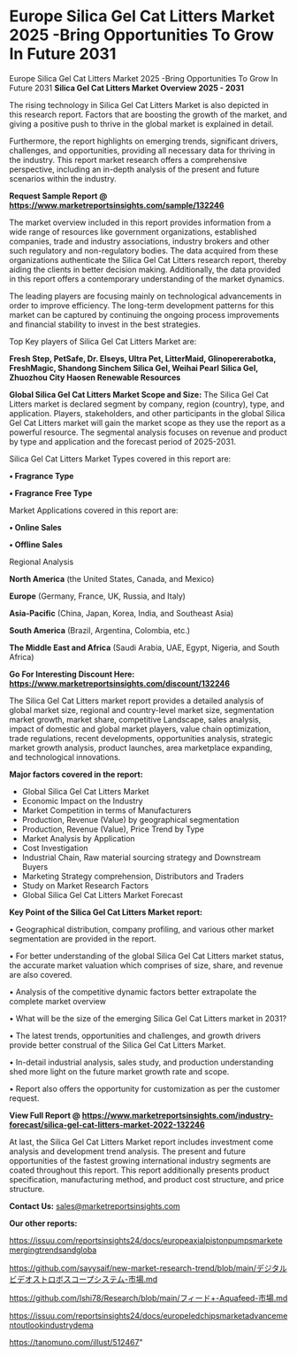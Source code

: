 # Europe Silica Gel Cat Litters Market 2025 -Bring Opportunities To Grow In Future 2031
Europe Silica Gel Cat Litters Market 2025 -Bring Opportunities To Grow In Future 2031
<Strong> Silica Gel Cat Litters Market Overview 2025 - 2031</strong>

The rising technology in Silica Gel Cat Litters Market is also depicted in this research report. Factors that are boosting the growth of the market, and giving a positive push to thrive in the global market is explained in detail.

Furthermore, the report highlights on emerging trends, significant drivers, challenges, and opportunities, providing all necessary data for thriving in the industry. This report market research offers a comprehensive perspective, including an in-depth analysis of the present and future scenarios within the industry.

<strong>Request Sample Report @ <a href=https://www.marketreportsinsights.com/sample/132246>https://www.marketreportsinsights.com/sample/132246</a></strong>

The market overview included in this report provides information from a wide range of resources like government organizations, established companies, trade and industry associations, industry brokers and other such regulatory and non-regulatory bodies. The data acquired from these organizations authenticate the Silica Gel Cat Litters research report, thereby aiding the clients in better decision making. Additionally, the data provided in this report offers a contemporary understanding of the market dynamics.

The leading players are focusing mainly on technological advancements in order to improve efficiency. The long-term development patterns for this market can be captured by continuing the ongoing process improvements and financial stability to invest in the best strategies.

Top Key players of Silica Gel Cat Litters Market are:

<strong>Fresh Step, PetSafe, Dr. Elseys, Ultra Pet, LitterMaid, Glinopererabotka, FreshMagic, Shandong Sinchem Silica Gel, Weihai Pearl Silica Gel, Zhuozhou City Haosen Renewable Resources</strong>

<strong><b>Global Silica Gel Cat Litters Market Scope and Size:</b></strong>
The Silica Gel Cat Litters market is declared segment by company, region (country), type, and application. Players, stakeholders, and other participants in the global Silica Gel Cat Litters market will gain the market scope as they use the report as a powerful resource. The segmental analysis focuses on revenue and product by type and application and the forecast period of 2025-2031.

Silica Gel Cat Litters Market Types covered in this report are:

<strong>• Fragrance Type

• Fragrance Free Type</strong>

Market Applications covered in this report are:

<strong>• Online Sales

• Offline Sales</strong> 

Regional Analysis

<strong>North America</strong> (the United States, Canada, and Mexico)

<strong>Europe</strong> (Germany, France, UK, Russia, and Italy)

<strong>Asia-Pacific</strong> (China, Japan, Korea, India, and Southeast Asia)

<strong>South America</strong> (Brazil, Argentina, Colombia, etc.)

<strong>The Middle East and Africa</strong> (Saudi Arabia, UAE, Egypt, Nigeria, and South Africa)

<strong>Go For Interesting Discount Here: <a href=https://www.marketreportsinsights.com/discount/132246>https://www.marketreportsinsights.com/discount/132246</a></strong>

The Silica Gel Cat Litters market report provides a detailed analysis of global market size, regional and country-level market size, segmentation market growth, market share, competitive Landscape, sales analysis, impact of domestic and global market players, value chain optimization, trade regulations, recent developments, opportunities analysis, strategic market growth analysis, product launches, area marketplace expanding, and technological innovations.

<strong><b>Major factors covered in the report:</b></strong>
<ul>
  <li>Global Silica Gel Cat Litters Market </li>
  <li>Economic Impact on the Industry</li>
  <li>Market Competition in terms of Manufacturers</li>
  <li>Production, Revenue (Value) by geographical segmentation</li>
  <li>Production, Revenue (Value), Price Trend by Type</li>
  <li>Market Analysis by Application</li>
  <li>Cost Investigation</li>
  <li>Industrial Chain, Raw material sourcing strategy and Downstream Buyers</li>
  <li>Marketing Strategy comprehension, Distributors and Traders</li>
  <li>Study on Market Research Factors</li>
  <li>Global Silica Gel Cat Litters Market Forecast</li>
</ul>

<strong><b>Key Point of the Silica Gel Cat Litters Market report:</b></strong>

• Geographical distribution, company profiling, and various other market segmentation are provided in the report.

• For better understanding of the global Silica Gel Cat Litters market status, the accurate market valuation which comprises of size, share, and revenue are also covered.

• Analysis of the competitive dynamic factors better extrapolate the complete market overview

• What will be the size of the emerging Silica Gel Cat Litters market in 2031?

• The latest trends, opportunities and challenges, and growth drivers provide better construal of the Silica Gel Cat Litters Market.

• In-detail industrial analysis, sales study, and production understanding shed more light on the future market growth rate and scope.

• Report also offers the opportunity for customization as per the customer request.

<strong><b>View Full Report @ <a href=https://www.marketreportsinsights.com/industry-forecast/silica-gel-cat-litters-market-2022-132246>https://www.marketreportsinsights.com/industry-forecast/silica-gel-cat-litters-market-2022-132246</a></b></strong>


At last, the Silica Gel Cat Litters Market report includes investment come analysis and development trend analysis. The present and future opportunities of the fastest growing international industry segments are coated throughout this report. This report additionally presents product specification, manufacturing method, and product cost structure, and price structure.

<strong>Contact Us:</strong>
sales@marketreportsinsights.com

<strong>Our other reports:</strong>

<a href=https://issuu.com/reportsinsights24/docs/europeaxialpistonpumpsmarketemergingtrendsandgloba>https://issuu.com/reportsinsights24/docs/europeaxialpistonpumpsmarketemergingtrendsandgloba</a>

<a href=https://github.com/sayysaif/new-market-research-trend/blob/main/デジタルビデオストロボスコープシステム-市場.md>https://github.com/sayysaif/new-market-research-trend/blob/main/デジタルビデオストロボスコープシステム-市場.md</a>

<a href=https://github.com/Ishi78/Research/blob/main/フィード+-Aquafeed-市場.md>https://github.com/Ishi78/Research/blob/main/フィード+-Aquafeed-市場.md</a>

<a href=https://issuu.com/reportsinsights24/docs/europeledchipsmarketadvancementoutlookindustrydema>https://issuu.com/reportsinsights24/docs/europeledchipsmarketadvancementoutlookindustrydema</a>

<a href=https://tanomuno.com/illust/512467>https://tanomuno.com/illust/512467</a>"
